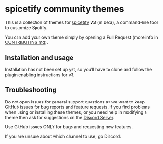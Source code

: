 # spicetify community themes

This is a collection of themes for [spicetify](https://github.com/spicetify/spicetify-cli) **V3** (in beta), a command-line tool to customize Spotify.

You can add your own theme simply by opening a Pull Request (more info in [CONTRIBUTING.md](./CONTRIBUTING.md)).

## Installation and usage

Installation has not been set up yet, so you'll have to clone and follow the plugin enabling instructions for v3.

## Troubleshooting

Do not open issues for general support questions as we want to keep GitHub issues for bug reports and feature requests. If you find problems when using or installing these themes, or you need help in modifying a theme then ask for suggestions on the [Discord Server](https://discord.com/invite/VnevqPp2Rr).

Use GitHub issues ONLY for bugs and requesting new features.

If you are unsure about which channel to use, go Discord.